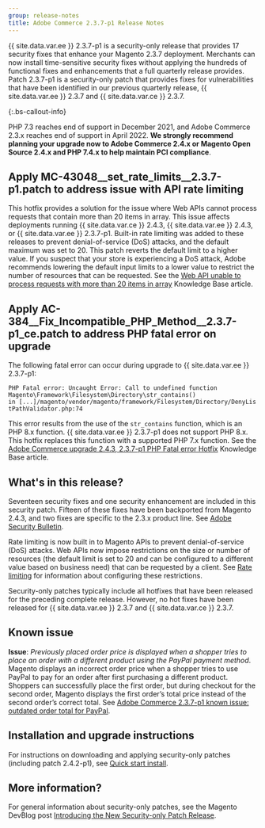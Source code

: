 ```yaml
---
group: release-notes
title: Adobe Commerce 2.3.7-p1 Release Notes
---
```


{{ site.data.var.ee }} 2.3.7-p1 is a security-only release that provides 17 security fixes that enhance your Magento 2.3.7 deployment. Merchants can now install time-sensitive security fixes without applying the hundreds of functional fixes and enhancements that a full quarterly release provides. Patch 2.3.7-p1 is a security-only patch that provides fixes for vulnerabilities that have been identified in our previous quarterly release, {{ site.data.var.ee }} 2.3.7 and {{ site.data.var.ce }} 2.3.7.

{:.bs-callout-info}

PHP 7.3 reaches end of support in December 2021, and Adobe Commerce 2.3.x reaches end of support in April 2022. **We strongly recommend planning your upgrade now to Adobe Commerce 2.4.x or Magento Open Source 2.4.x and PHP 7.4.x to help maintain PCI compliance**.

## Apply MC-43048__set_rate_limits__2.3.7-p1.patch to address issue with API rate limiting

This hotfix provides a solution for the issue where Web APIs cannot process requests that contain more than 20 items in array. This issue affects deployments running {{ site.data.var.ce }} 2.4.3, {{ site.data.var.ee }} 2.4.3, or {{ site.data.var.ee }} 2.3.7-p1. Built-in rate limiting was added to these releases to prevent denial-of-service (DoS) attacks, and the default maximum was set to 20. This patch reverts the default limit to a higher value. If you suspect that your store is experiencing a DoS attack, Adobe recommends lowering the default input limits to a lower value to restrict the number of resources that can be requested. See the [Web API unable to process requests with more than 20 items in array](https://support.magento.com/hc/en-us/articles/4406893342093) Knowledge Base article.

## Apply AC-384__Fix_Incompatible_PHP_Method__2.3.7-p1_ce.patch to address PHP fatal error on upgrade

The following fatal error can occur during upgrade to {{ site.data.var.ee }} 2.3.7-p1:

`PHP Fatal error: Uncaught Error: Call to undefined function Magento\Framework\Filesystem\Directory\str_contains() in [...]/magento/vendor/magento/framework/Filesystem/Directory/DenyListPathValidator.php:74`

This error results from the use of the `str_contains` function, which is an PHP 8.x function. {{ site.data.var.ee }} 2.3.7-p1 does not support PHP 8.x. This hotfix replaces this function with a supported PHP 7.x function. See the [Adobe Commerce upgrade 2.4.3, 2.3.7-p1 PHP Fatal error Hotfix](https://support.magento.com/hc/en-us/articles/4408021533069-Adobe-Commerce-upgrade-2-4-3-2-3-7-p1-PHP-Fatal-error-Hotfix) Knowledge Base article.

## What's in this release?

Seventeen security fixes and one security enhancement are included in this security patch. Fifteen of these fixes have been backported from Magento 2.4.3, and two fixes are specific to the 2.3.x product line. See [Adobe Security Bulletin](https://helpx.adobe.com/security/products/magento/apsb21-64.html).

Rate limiting is now built in to Magento APIs to prevent denial-of-service (DoS) attacks. Web APIs now impose restrictions on the size or number of resources (the default limit is set to 20 and can be configured to a different value based on business need) that can be requested by a client. See [Rate limiting]({{page.baseurl}}/get-started/api-security.html#rate-limiting) for information about configuring these restrictions. <!--- MC-35358-->

Security-only patches typically include all hotfixes that have been released for the preceding complete release. However, no hot fixes have been released for {{ site.data.var.ee }} 2.3.7 and {{ site.data.var.ce }} 2.3.7.

## Known issue

**Issue**:  _Previously placed order price is displayed when a shopper tries to place an order with a different product using the PayPal payment method_. Magento displays an incorrect order price when a shopper tries to use PayPal to pay for an order after first purchasing a different product.  Shoppers can successfully place the first order, but during checkout for the second order,  Magento displays the first order’s total price instead of the second order’s correct total.  See [Adobe Commerce 2.3.7-p1 known issue: outdated order total for PayPal](https://support.magento.com/hc/en-us/articles/4405999788685-Adobe-Commerce-2-3-7-p1-known-issue-outdated-order-total-for-PayPal). <!--- MC-42674 -->

## Installation and upgrade instructions

For instructions on downloading and applying security-only patches (including patch 2.4.2-p1), see [Quick start install]({{site.baseurl}}/guides/v2.4/install-gde/composer.html).

## More information?

For general information about security-only patches, see the Magento DevBlog post [Introducing the New Security-only Patch Release](https://community.magento.com/t5/Magento-DevBlog/Introducing-the-New-Security-only-Patch-Release/ba-p/141287).
